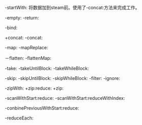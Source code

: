 -startWith: 
将数据加到steam前。使用了-concat:方法来完成工作。

-empty:
-return:

-bind:

+concat:
-concat:

-map:
-mapReplace:

－flatten:
-flattenMap:

-take:
-takeUntilBlock:
-takeWhileBlock:

-skip:
-skipUntilBlock:
-skipWhileBlock:
-filter:
-ignore:

-zipWith:
+zip:reduce:
+zip:

-scanWithStart:reduce:
-scanWithStart:reduceWithIndex:

-conbinePreviousWithStart:reduce:

-reduceEach:
